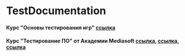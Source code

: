 # TestDocumentation

#### Курс "Основы тестирования игр" [ссылка](https://docs.google.com/spreadsheets/d/19oiSRaW0UB-fTO-uGwBDhysA6BZ9Ovkq5axLnwqvmXU/edit?usp=sharing)
#### Курс "Тестирование ПО" от Академии Mediasoft [ссылка](https://docs.google.com/spreadsheets/d/1HXDdm_OeXBztaLNBtSE3MErWydr-UX3RONmRZ30vsNU/edit?usp=sharing), [ссылка](https://docs.google.com/document/d/1pLEU5BrOSufDV2jBNVE_dUFtKnGMxkfcBQFIgDG8hpk/edit?usp=sharing), [ссылка](https://docs.google.com/document/d/1cWzSMOSFkMvKLlNI4sgib1afniBAHG9FcD6S0xy4ekc/edit?usp=sharing)
